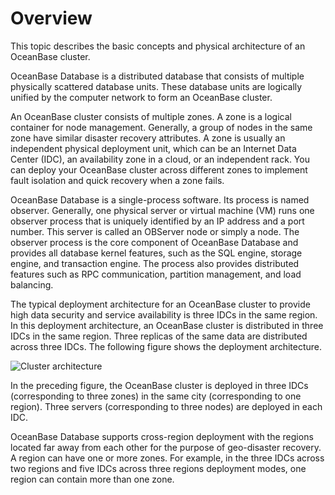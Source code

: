 # Overview

This topic describes the basic concepts and physical architecture of an OceanBase cluster.

OceanBase Database is a distributed database that consists of multiple physically scattered database units. These database units are logically unified by the computer network to form an OceanBase cluster.

An OceanBase cluster consists of multiple zones. A zone is a logical container for node management. Generally, a group of nodes in the same zone have similar disaster recovery attributes. A zone is usually an independent physical deployment unit, which can be an Internet Data Center (IDC), an availability zone in a cloud, or an independent rack. You can deploy your OceanBase cluster across different zones to implement fault isolation and quick recovery when a zone fails.

OceanBase Database is a single-process software. Its process is named observer. Generally, one physical server or virtual machine (VM) runs one observer process that is uniquely identified by an IP address and a port number. This server is called an OBServer node or simply a node. The observer process is the core component of OceanBase Database and provides all database kernel features, such as the SQL engine, storage engine, and transaction engine. The process also provides distributed features such as RPC communication, partition management, and load balancing.

The typical deployment architecture for an OceanBase cluster to provide high data security and service availability is three IDCs in the same region. In this deployment architecture, an OceanBase cluster is distributed in three IDCs in the same region. Three replicas of the same data are distributed across three IDCs. The following figure shows the deployment architecture.

![Cluster architecture](https://obbusiness-private.oss-cn-shanghai.aliyuncs.com/doc/img/observer-enterprise/V4.2.1/manage/cluster-architeture.jpg)

In the preceding figure, the OceanBase cluster is deployed in three IDCs (corresponding to three zones) in the same city (corresponding to one region). Three servers (corresponding to three nodes) are deployed in each IDC.

OceanBase Database supports cross-region deployment with the regions located far away from each other for the purpose of geo-disaster recovery. A region can have one or more zones. For example, in the three IDCs across two regions and five IDCs across three regions deployment modes, one region can contain more than one zone.
